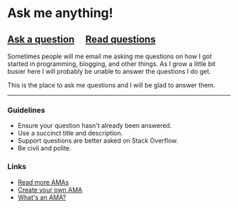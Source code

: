 # Ask me anything!

## [Ask a question](../../issues/new) &nbsp;&nbsp;&nbsp; [Read questions](../../issues?utf8=%E2%9C%93&q=is%3Aissue%20is%3Aclosed%20sort%3Aupdated-desc%20-label%3Ahidden)

Sometimes people will me email me asking me questions on how I got started in programming, blogging, and other things. As I grow a little bit busier here I will probably be unable to answer the questions I do get.

This is the place to ask me questions and I will be glad to answer them.

---

### Guidelines

- Ensure your question hasn't already been answered.
- Use a succinct title and description.
- Support questions are better asked on Stack Overflow.
- Be civil and polite.

### Links

- [Read more AMAs](https://github.com/sindresorhus/amas)
- [Create your own AMA](https://github.com/sindresorhus/amas/blob/master/create-ama.md)
- [What's an AMA?](https://en.wikipedia.org/wiki//r/IAmA)
